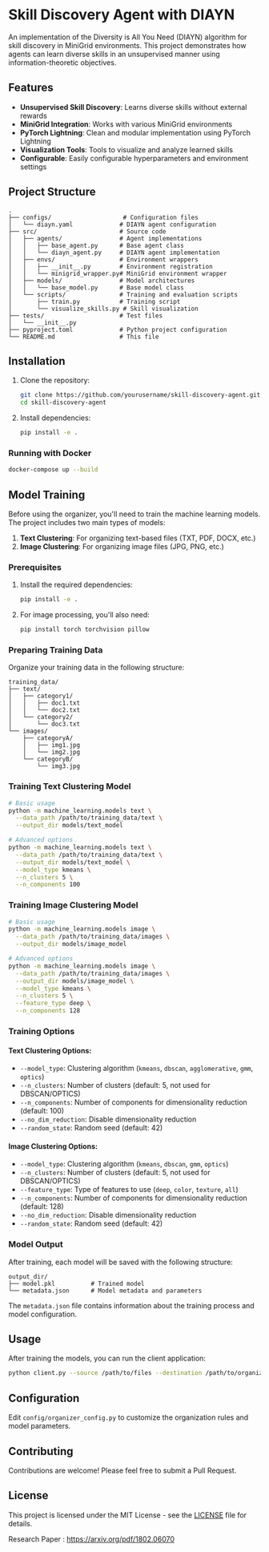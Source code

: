 # Skill Discovery Agent with DIAYN

An implementation of the Diversity is All You Need (DIAYN) algorithm for skill discovery in MiniGrid environments. This project demonstrates how agents can learn diverse skills in an unsupervised manner using information-theoretic objectives.

## Features

- **Unsupervised Skill Discovery**: Learns diverse skills without external rewards
- **MiniGrid Integration**: Works with various MiniGrid environments
- **PyTorch Lightning**: Clean and modular implementation using PyTorch Lightning
- **Visualization Tools**: Tools to visualize and analyze learned skills
- **Configurable**: Easily configurable hyperparameters and environment settings

## Project Structure

```
.
├── configs/                    # Configuration files
│   └── diayn.yaml             # DIAYN agent configuration
├── src/                       # Source code
│   ├── agents/                # Agent implementations
│   │   ├── base_agent.py      # Base agent class
│   │   └── diayn_agent.py     # DIAYN agent implementation
│   ├── envs/                  # Environment wrappers
│   │   ├── __init__.py        # Environment registration
│   │   └── minigrid_wrapper.py# MiniGrid environment wrapper
│   ├── models/                # Model architectures
│   │   └── base_model.py      # Base model class
│   └── scripts/               # Training and evaluation scripts
│       ├── train.py           # Training script
│       └── visualize_skills.py # Skill visualization
├── tests/                     # Test files
│   └── __init__.py
├── pyproject.toml             # Python project configuration
└── README.md                  # This file
```

## Installation

1. Clone the repository:
   ```bash
   git clone https://github.com/yourusername/skill-discovery-agent.git
   cd skill-discovery-agent
   ```

2. Install dependencies:
   ```bash
   pip install -e .
   ```

### Running with Docker

```bash
docker-compose up --build
```

## Model Training

Before using the organizer, you'll need to train the machine learning models. The project includes two main types of models:

1. **Text Clustering**: For organizing text-based files (TXT, PDF, DOCX, etc.)
2. **Image Clustering**: For organizing image files (JPG, PNG, etc.)

### Prerequisites

1. Install the required dependencies:
   ```bash
   pip install -e .
   ```

2. For image processing, you'll also need:
   ```bash
   pip install torch torchvision pillow
   ```

### Preparing Training Data

Organize your training data in the following structure:

```
training_data/
├── text/
│   ├── category1/
│   │   ├── doc1.txt
│   │   └── doc2.txt
│   └── category2/
│       └── doc3.txt
└── images/
    ├── categoryA/
    │   ├── img1.jpg
    │   └── img2.jpg
    └── categoryB/
        └── img3.jpg
```

### Training Text Clustering Model

```bash
# Basic usage
python -m machine_learning.models text \
  --data_path /path/to/training_data/text \
  --output_dir models/text_model

# Advanced options
python -m machine_learning.models text \
  --data_path /path/to/training_data/text \
  --output_dir models/text_model \
  --model_type kmeans \
  --n_clusters 5 \
  --n_components 100
```

### Training Image Clustering Model

```bash
# Basic usage
python -m machine_learning.models image \
  --data_path /path/to/training_data/images \
  --output_dir models/image_model

# Advanced options
python -m machine_learning.models image \
  --data_path /path/to/training_data/images \
  --output_dir models/image_model \
  --model_type kmeans \
  --n_clusters 5 \
  --feature_type deep \
  --n_components 128
```

### Training Options

#### Text Clustering Options:
- `--model_type`: Clustering algorithm (`kmeans`, `dbscan`, `agglomerative`, `gmm`, `optics`)
- `--n_clusters`: Number of clusters (default: 5, not used for DBSCAN/OPTICS)
- `--n_components`: Number of components for dimensionality reduction (default: 100)
- `--no_dim_reduction`: Disable dimensionality reduction
- `--random_state`: Random seed (default: 42)

#### Image Clustering Options:
- `--model_type`: Clustering algorithm (`kmeans`, `dbscan`, `gmm`, `optics`)
- `--n_clusters`: Number of clusters (default: 5, not used for DBSCAN/OPTICS)
- `--feature_type`: Type of features to use (`deep`, `color`, `texture`, `all`)
- `--n_components`: Number of components for dimensionality reduction (default: 128)
- `--no_dim_reduction`: Disable dimensionality reduction
- `--random_state`: Random seed (default: 42)

### Model Output

After training, each model will be saved with the following structure:

```
output_dir/
├── model.pkl          # Trained model
└── metadata.json      # Model metadata and parameters
```

The `metadata.json` file contains information about the training process and model configuration.

## Usage

After training the models, you can run the client application:

```bash
python client.py --source /path/to/files --destination /path/to/organized/files --model_dir /path/to/trained/models
```

## Configuration

Edit `config/organizer_config.py` to customize the organization rules and model parameters.

## Contributing

Contributions are welcome! Please feel free to submit a Pull Request.

## License

This project is licensed under the MIT License - see the [LICENSE](LICENSE) file for details.




Research Paper :
https://arxiv.org/pdf/1802.06070